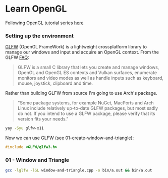 # Learn OpenGL

Following OpenGL tutorial series [here](https://www.youtube.com/watch?v=OR4fNpBjmq8)

### Setting up the environment

 [GLFW](https://www.glfw.org/index.html) (OpenGL FrameWork) is a lightweight crossplatform library to manage our windows and input and acquire an OpenGL context. From the GLFW [FAQ](https://www.glfw.org/faq.html#11---what-is-glfw): 
>GLFW is a small C library that lets you create and manage windows, OpenGL and OpenGL ES contexts and Vulkan surfaces, enumerate monitors and video modes as well as handle inputs such as keyboard, mouse, joystick, clipboard and time.

Rather than building GLFW from source I'm going to use Arch's package.
> "Some package systems, for example NuGet, MacPorts and Arch Linux include relatively up-to-date GLFW packages, but most sadly do not. If you intend to use a GLFW package, please verify that its version fits your needs."


```bash
yay -Syu glfw-x11
```

Now we can use GLFW (see 01-create-window-and-triangle):

```cpp
#include <GLFW/glfw3.h>
```

### 01 - Window and Triangle

```bash
gcc -lglfw -lGL window-and-triangle.cpp -o bin/a.out && bin/a.out
```
